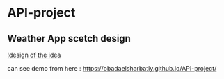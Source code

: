 # API-project

## Weather App scetch design
[!design of the idea](APISketch.jpg)

can see demo from here : https://obadaelsharbatly.github.io/API-project/
